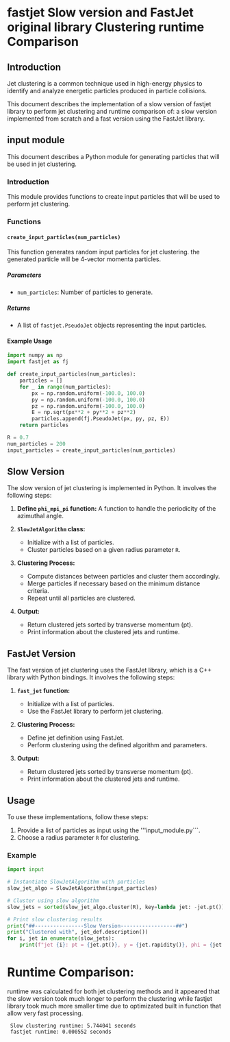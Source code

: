 # fastjet Slow version and FastJet original library Clustering runtime Comparison

## Introduction

 Jet clustering is a common technique used in high-energy physics to identify and analyze energetic particles produced in particle collisions.
 
 This document describes the implementation of a slow version of fastjet library to perform jet clustering and runtime comparison of: a slow version implemented from scratch and a fast version using the FastJet library.

## input module

This document describes a Python module for generating particles that will be used in jet clustering.

### Introduction

This module provides functions to create input particles that will be used to perform jet clustering.

### Functions

#### `create_input_particles(num_particles)`

This function generates random input particles for jet clustering. the generated particle will be 4-vector momenta particles.

##### Parameters
- `num_particles`: Number of particles to generate.

##### Returns
- A list of `fastjet.PseudoJet` objects representing the input particles.

#### Example Usage

```python
import numpy as np
import fastjet as fj

def create_input_particles(num_particles):
    particles = []
    for _ in range(num_particles):
        px = np.random.uniform(-100.0, 100.0)
        py = np.random.uniform(-100.0, 100.0)
        pz = np.random.uniform(-100.0, 100.0)
        E = np.sqrt(px**2 + py**2 + pz**2)
        particles.append(fj.PseudoJet(px, py, pz, E))
    return particles

R = 0.7
num_particles = 200
input_particles = create_input_particles(num_particles)
```

## Slow Version

The slow version of jet clustering is implemented in Python. It involves the following steps:

1. **Define `phi_mpi_pi` function:** A function to handle the periodicity of the azimuthal angle.

2. **`SlowJetAlgorithm` class:**
   - Initialize with a list of particles.
   - Cluster particles based on a given radius parameter `R`.

3. **Clustering Process:**
   - Compute distances between particles and cluster them accordingly.
   - Merge particles if necessary based on the minimum distance criteria.
   - Repeat until all particles are clustered.

4. **Output:**
   - Return clustered jets sorted by transverse momentum (pt).
   - Print information about the clustered jets and runtime.

## FastJet Version

The fast version of jet clustering uses the FastJet library, which is a C++ library with Python bindings. It involves the following steps:

1. **`fast_jet` function:**
   - Initialize with a list of particles.
   - Use the FastJet library to perform jet clustering.

2. **Clustering Process:**
   - Define jet definition using FastJet.
   - Perform clustering using the defined algorithm and parameters.

3. **Output:**
   - Return clustered jets sorted by transverse momentum (pt).
   - Print information about the clustered jets and runtime.

## Usage

To use these implementations, follow these steps:

1. Provide a list of particles as input using the '''input_module.py```.
2. Choose a radius parameter `R` for clustering.

### Example

```python
import input

# Instantiate SlowJetAlgorithm with particles
slow_jet_algo = SlowJetAlgorithm(input_particles)

# Cluster using slow algorithm
slow_jets = sorted(slow_jet_algo.cluster(R), key=lambda jet: -jet.pt())

# Print slow clustering results
print("##----------------Slow Version------------------##")
print("Clustered with", jet_def.description())
for i, jet in enumerate(slow_jets):
    print(f"jet {i}: pt = {jet.pt()}, y = {jet.rapidity()}, phi = {jet.phi()}")
```

# Runtime Comparison:

runtime was calculated for both jet clustering methods and it appeared that the slow version took much longer to perform the clustering while fastjet library took much more smaller time due to optimizated built in function that allow very fast processing. 
```
 Slow clustering runtime: 5.744041 seconds
 fastjet runtime: 0.000552 seconds
 ```